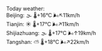 Today weather:  
Beijing: 🌫  🌡️+16°C 🌬️↖11km/h  
Tianjin: ☀️   🌡️+17°C 🌬️↗11km/h  
Shijiazhuang: 🌫  🌡️+17°C 🌬️↑19km/h  
Tangshan: ⛅️  🌡️+18°C 🌬️↗22km/h  
